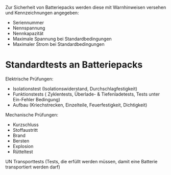 Zur Sicherheit von Batteriepacks werden diese mit Warnhinweisen versehen und Kennzeichnungen angegeben:
- Seriennummer
- Nennspannung
- Nennkapazität
- Maximale Spannung bei Standardbedingungen
- Maximaler Strom bei Standardbedingungen

# Standardtests an Batteriepacks
Elektrische Prüfungen:
- Isolationstest (Isolationswiderstand, Durchschlagfestigkeit)
- Funktionstests ( Zyklentests, Überlade- & Tiefenladetests, Tests unter Ein-Fehler Bedingung)
- Aufbau (Kriechstrecken, Einzelteile, Feuerfestigkeit, Dichtigkeit)

Mechanische Prüfungen:
- Kurzschluss
- Stoffaustritt
- Brand
- Bersten
- Explosion
- Rütteltest

UN Transporttests (Tests, die erfüllt werden müssen, damit eine Batterie transportiert werden darf)

